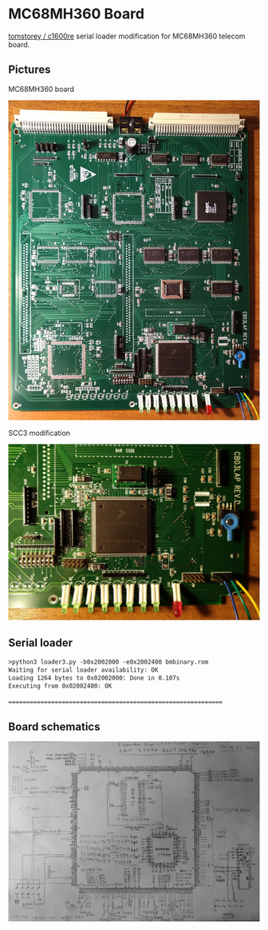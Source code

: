 # MC68MH360 Board

[tomstorey / c1600re](https://github.com/tomstorey/c1600re/tree/master/source/serial_bootloader) serial loader modification for MC68MH360 telecom board.

 
## Pictures

MC68MH360 board

![MC68MH360 board](/b_1.jpg)


SCC3 modification 

![SCC3 modification](/b_2.jpg)


## Serial loader

~~~
>python3 loader3.py -b0x2002000 -e0x2002400 bmbinary.rom
Waiting for serial loader availability: OK
Loading 1264 bytes to 0x02002000: Done in 0.107s
Executing from 0x02002400: OK

============================================================
~~~


##  Board schematics
 
![Board schematics](/s.jpg)
